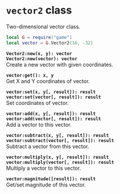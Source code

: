`vector2` class
===============
Two-dimensional vector class.

```lua
local G = require("game")
local vector = G.Vector2(16, -32)
```

**`Vector2:new(x, y): vector`**  
**`Vector2:new(vector): vector`**  
Create a new vector with given coordinates.

**`vector:get(): x, y`**  
Get X and Y coordinates of vector.

**`vector:set(x, y[, result]): result`**  
**`vector:set(vector[, result]): result`**  
Set coordinates of vector.

**`vector:add(x, y[, result]): result`**  
**`vector:add(vector[, result]): result`**  
Add a vector to this vector.

**`vector:subtract(x, y[, result]): result`**  
**`vector:subtract(vector[, result]): result`**  
Subtract a vector from this vector.

**`vector:multiply(x, y[, result]): result`**  
**`vector:multiply(vector[, result]): result`**  
Multiply a vector to this vector.

**`vector:magnitude([result]): result`**  
Get/set magnitude of this vector.
